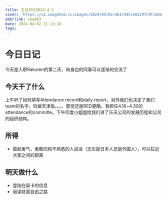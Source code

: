 ```yaml
---
title: 生活日记2024-4-2
cover: 'https://s1.imagehub.cc/images/2024/04/02/4617445ce81297c9fc0de1a25b24041e.jpeg'
abbrlink: cee803
date: 2024-04-02 21:11:16
tags:
---
```

# 今日日记

今天是入职Rakuten的第二天，和身边的同事可以逐渐的交流了

## 今天干了什么
上午听了如何填写Attendance record和daily report，另外我们也决定了我们team的名字，叫做天津饭。。。。感觉还是RED更酷。我担任4.16~4.30的attendance的committe。下午印度小姐姐给我们讲了乐天公司的发展历程和公司的组织结构。

## 所得
- 鼓起勇气，勇敢的和不熟悉的人说话（无论是日本人还是外国人），可以拉近大家之间的距离

## 明天做什么
- 登陆在留卡的信息
- 阅读财富自由之路